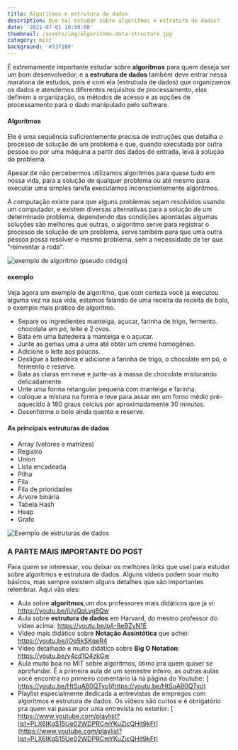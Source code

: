 ```yaml
---
title: Algoritmos e estrutura de dados
description: Que tal estudar sobre algoritmos e estrutura de dados?
date: '2021-07-01 10:50:00'
thumbnail: /assets/img/algorithms-data-structure.jpg
category: misc
background: '#737380'
---
```

É extremamente importante estudar sobre **algoritmos** para quem deseja ser um bom desenvolvedor, e a **estrutura de dados** também deve entrar nessa maratona de estudos, pois é com ela (estrutuda de dados) que organizamos os dados e atendemos diferentes requisitos de processamento, elas definem a organização, os métodos de acesso e as opções de processamento para o dado manipulado pelo software.

#### Algoritmos

Ele é uma sequência suficientemente precisa de instruções que detalha o processo de solução de um problema e que, quando executada por outra pessoa ou por uma máquina a partir dos dados de entrada, leva à solução do problema.

Apesar de não percebermos utilizamos algoritmos para quase tudo em nossa vida, para a solução de qualquer problema ou até mesmo para executar uma simples tarefa executamos inconscientemente algoritmos.

A computação existe para que alguns problemas sejam resolvidos usando um computador, e existem diversas alternativas para a solução de um determinado problema, dependendo das condições apontadas algumas soluções são melhores que outras, o algoritmo serve para registrar o processo de solução de um problema, serve também para que uma outra pessoa possa resolver o mesmo problema, sem a necessidade de ter que "reinventar a roda".

![exemplo de algoritmo (pseudo código)](/assets/img/algorithms-division.jpg "exemplo de algoritmo (pseudo código)")



#### exemplo

Veja agora um exemplo de algoritmo, que com certeza você ja executou alguma vez na sua vida, estamos falando de uma receita da receita de bolo, o exemplo mais prático de algoritmo.

* Separe os ingredientes manteiga, açucar, farinha de trigo, fermento. chocolate em pó, leite e 2 ovos.
* Bata em uma batedeira a manteiga e o açucar.
* Junte as gemas uma a uma até obter um creme homogêneo.
* Adicione o leite aos poucos.
* Desligue a batedeira e adicione a farinha de trigo, o chocolate em pó, o fermento e reserve.
* Bata as claras em neve e junte-as à massa de chocolate misturando delicadamente.
* Unte uma forma retangular pequena com manteiga e farinha.
* coloque a mistura na forma e leve para assar em um forno médio pré-aquecido à 180 graus celcius por aproximadamente 30 minutos.
* Desenforme o bolo ainda quente e reserve.

#### As principais estruturas de dados

* Array (vetores e matrizes)
* Registro
* Union
* Lista encadeada
* Pilha
* Fila
* Fila de prioridades
* Árvore binária
* Tabela Hash
* Heap
* Grafo

![Exemplo de estruturas de dados](/assets/img/data-structure-example.jpg "Exemplo de estruturas de dados")

### A PARTE MAIS IMPORTANTE DO POST

Para quem se interessar, vou deixar os melhores links que usei para estudar sobre algoritmos e estrutura de dados. Alguns vídeos podem soar muito básicos, mas sempre existem alguns detalhes que são importantes relembrar. Aqui vão eles:

* Aula sobre **algoritmos**,um dos professores mais didáticos que já vi:  <https://youtu.be/jUyQqLvg8Qw>
* Aula sobre **estrutura de dados** em Harvard,  do mesmo professor do vídeo acima : <https://youtu.be/pA-8eBZvN1E>
* Vídeo mais didático sobre **Notação Assintótica** que achei: <https://youtu.be/iOq5kSKqeR4>
* Vídeo detalhado e muito didático sobre **Big O Notation**:  <https://youtu.be/v4cd1O4zkGw>
* Aula muito boa no MIT sobre algoritmos, ótimo pra quem quiser se aprofundar. É a primeira aula de um semestre inteiro, as outras aulas você encontra no primeiro comentário lá na página do Youtube : [ https://youtu.be/HtSuA80QTyo](https://youtu.be/HtSuA80QTyo)
* Playlist especialmente dedicada a entrevistas de empregos com algoritmos e estrutura de dados. Os vídeos são curtos e é obrigatório pra quem vai passar por uma entrevista no exterior: [ https://www.youtube.com/playlist?list=PLX6IKgS15Ue02WDPRCmYKuZicQHit9kFt](https://www.youtube.com/playlist?list=PLX6IKgS15Ue02WDPRCmYKuZicQHit9kFt)
